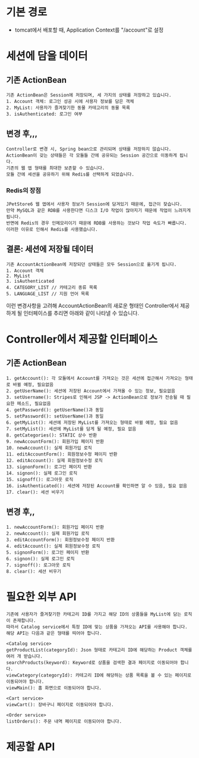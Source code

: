 # 기본 경로
- tomcat에서 배포할 때, Application Context를 "/account"로 설정
# 세션에 담을 데이터
## 기존 ActionBean
```
기존 ActionBean은 Session에 저장되며, 세 가지의 상태를 저장하고 있습니다.
1. Account 객체: 로그인 성공 시에 사용자 정보를 담은 객체
2. MyList: 사용자가 즐겨찾기한 동물 카테고리의 동물 목록
3. isAuthenticated: 로그인 여부
```

## 변경 후,,,
```
Controller로 변경 시, Spring bean으로 관리되며 상태를 저장하지 않습니다.
ActionBean이 갖는 상태들은 각 모듈들 간에 공유되는 Session 공간으로 이동하게 됩니다.
기존의 웹 앱 형태를 최대한 보존할 수 있습니다.
모듈 간에 세션을 공유하기 위해 Redis를 선택하게 되었습니다.
```

### Redis의 장점
```
JPetStore6 웹 앱에서 사용자 정보가 Session에 담겨있기 때문에, 접근이 잦습니다.
만약 MySQL과 같은 RDB를 사용한다면 디스크 I/O 작업이 많아지기 때문에 작업이 느려지게 됩니다.
반면에 Redis의 경우 인메모리이기 때문에 RDB를 사용하는 것보다 작업 속도가 빠릅니다.
이러한 이유로 인해서 Redis를 사용했습니다.
```

## 결론: 세션에 저장될 데이터
```
기존 AccountActionBean에 저장되던 상태들은 모두 Session으로 옮기게 됩니다.
1. Account 객체
2. MyList
3. isAuthenticated
4. CATEGORY_LIST // 카테고리 종류 목록
5. LANGUAGE_LIST // 지원 언어 목록
```
이런 변경사항을 고려해 AccountActionBean의 새로운 형태인 Controller에서 제공하게 될 인터페이스를 추리면 아래와 같이 나타낼 수 있습니다.

# Controller에서 제공할 인터페이스
## 기존 ActionBean
```
1. getAccount(): 각 모듈에서 Account를 가져오는 것은 세션에 접근해서 가져오는 형태로 바뀔 예정, 필요없음
2. getUserName(): 세션에 저장된 Account에서 가져올 수 있는 정보, 필요없음
3. setUsername(): Stripes로 인해서 JSP -> ActionBean으로 정보가 전송될 때 필요한 메소드, 필요없음
4. getPassword(): getUserName()과 동일
5. setPassword(): setUserName()과 동일
6. getMyList(): 세션에 저장된 MyList를 가져오는 형태로 바뀔 예정, 필요 없음
7. setMyList(): 세션에 MyList를 담게 될 예정, 필요 없음
8. getCategories(): STATIC 상수 반환
9. newAccountForm(): 회원가입 페이지 반환
10. newAccount(): 실제 회원가입 로직
11. editAccountForm(): 회원정보수정 페이지 반환
12. editAccount(): 실제 회원정보수정 로직
13. signonForm(): 로그인 페이지 반환
14. signon(): 실제 로그인 로직
15. signoff(): 로그아웃 로직
16. isAuthenticated(): 세션에 저장된 Account를 확인하면 알 수 있음, 필요 없음
17. clear(): 세션 비우기
```

## 변경 후,,
```
1. newAccountForm(): 회원가입 페이지 반환
2. newAccount(): 실제 회원가입 로직
3. editAccountForm(): 회원정보수정 페이지 반환
4. editAccount(): 실제 회원정보수정 로직
5. signonForm(): 로그인 페이지 반환
6. signon(): 실제 로그인 로직
7. signoff(): 로그아웃 로직
8. clear(): 세션 비우기
```

# 필요한 외부 API
```
기존에 사용자가 즐겨찾기한 카테고리 ID를 가지고 해당 ID의 상품들을 MyList에 담는 로직이 존재합니다.
따라서 Catalog service에서 특정 ID에 맞는 상품을 가져오는 API를 사용해야 합니다.
해당 API는 다음과 같은 형태를 띄어야 합니다.

<Catalog service>
getProductList(categoryId): Json 형태로 카테고리 ID에 해당하는 Product 객체를 여러 개 받습니다.
searchProducts(keyword): Keyword로 상품을 검색한 결과 페이지로 이동되어야 합니다.
viewCategory(categoryId): 카테고리 ID에 해당하는 상품 목록을 볼 수 있는 페이지로 이동되어야 합니다.
viewMain(): 홈 화면으로 이동되어야 합니다.

<Cart service>
viewCart(): 장바구니 페이지로 이동되어야 합니다.

<Order service>
listOrders(): 주문 내역 페이지로 이동되어야 합니다.
```

# 제공할 API
```

```